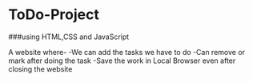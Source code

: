 # ToDo-Project
###using HTML,CSS and JavaScript

A website where-
-We can add the tasks we have to do 
-Can remove or mark after doing the task
-Save the work in Local Browser even after closing the website

